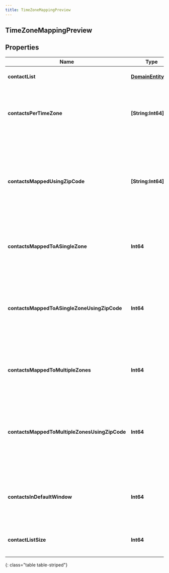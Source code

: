 ```yaml
---
title: TimeZoneMappingPreview
---
```

## TimeZoneMappingPreview

## Properties

|Name | Type | Description | Notes|
|------------ | ------------- | ------------- | -------------|
| **contactList** | [**DomainEntityRef**](DomainEntityRef.html) | The associated ContactList | [optional] |
| **contactsPerTimeZone** | **[String:Int64]** | The number of contacts per time zone that mapped to only that time zone | [optional] |
| **contactsMappedUsingZipCode** | **[String:Int64]** | The number of contacts per time zone that mapped to only that time zone and were mapped using the zip code column | [optional] |
| **contactsMappedToASingleZone** | **Int64** | The total number of contacts that mapped to a single time zone | [optional] |
| **contactsMappedToASingleZoneUsingZipCode** | **Int64** | The total number of contacts that mapped to a single time zone and were mapped using the zip code column | [optional] |
| **contactsMappedToMultipleZones** | **Int64** | The total number of contacts that mapped to multiple time zones | [optional] |
| **contactsMappedToMultipleZonesUsingZipCode** | **Int64** | The total number of contacts that mapped to multiple time zones and were mapped using the zip code column | [optional] |
| **contactsInDefaultWindow** | **Int64** | The total number of contacts that will be dialed during the default window | [optional] |
| **contactListSize** | **Int64** | The total number of contacts in the contact list | [optional] |
{: class="table table-striped"}


